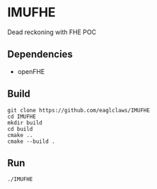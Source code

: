 # IMUFHE
Dead reckoning with FHE POC
## Dependencies
* openFHE
## Build
```git clone https://github.com/eaglclaws/IMUFHE```
\
```cd IMUFHE```
\
```mkdir build```
\
```cd build```
\
```cmake ..```
\
```cmake --build .```

## Run
```./IMUFHE```
